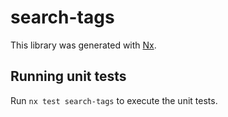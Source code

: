 # search-tags

This library was generated with [Nx](https://nx.dev).

## Running unit tests

Run `nx test search-tags` to execute the unit tests.
